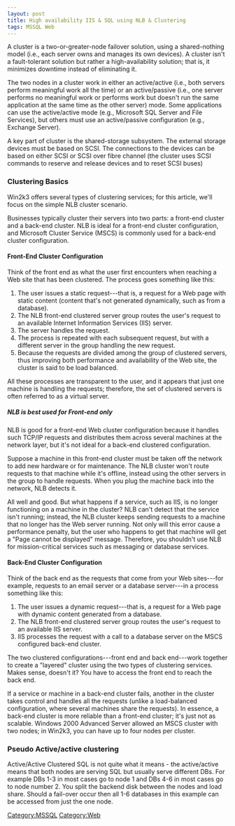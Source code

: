 ```yaml
---
layout: post 
title: High availability IIS & SQL using NLB & Clustering
tags: MSSQL Web
---
```


A cluster is a two-or-greater-node failover solution, using a
shared-nothing model (i.e., each server owns and manages its own
devices). A cluster isn't a fault-tolerant solution but rather a
high-availability solution; that is, it minimizes downtime instead of
eliminating it.

The two nodes in a cluster work in either an active/active (i.e., both
servers perform meaningful work all the time) or an active/passive
(i.e., one server performs no meaningful work or performs work but
doesn't run the same application at the same time as the other server)
mode. Some applications can use the active/active mode (e.g., Microsoft
SQL Server and File Services), but others must use an active/passive
configuration (e.g., Exchange Server).

A key part of cluster is the shared-storage subsystem. The external
storage devices must be based on SCSI. The connections to the devices
can be based on either SCSI or SCSI over fibre channel (the cluster uses
SCSI commands to reserve and release devices and to reset SCSI buses)

### Clustering Basics

Win2k3 offers several types of clustering services; for this article,
we\'ll focus on the simple NLB cluster scenario.

Businesses typically cluster their servers into two parts: a front-end
cluster and a back-end cluster. NLB is ideal for a front-end cluster
configuration, and Microsoft Cluster Service (MSCS) is commonly used for
a back-end cluster configuration.

#### Front-End Cluster Configuration

Think of the front end as what the user first encounters when reaching a
Web site that has been clustered. The process goes something like this:

1.  The user issues a static request---that is, a request for a Web page
    with static content (content that\'s not generated dynamically, such
    as from a database).
2.  The NLB front-end clustered server group routes the user\'s request
    to an available Internet Information Services (IIS) server.
3.  The server handles the request.
4.  The process is repeated with each subsequent request, but with a
    different server in the group handling the new request.
5.  Because the requests are divided among the group of clustered
    servers, thus improving both performance and availability of the Web
    site, the cluster is said to be load balanced.

All these processes are transparent to the user, and it appears that
just one machine is handling the requests; therefore, the set of
clustered servers is often referred to as a virtual server.

##### NLB is best used for Front-end only

NLB is good for a front-end Web cluster configuration because it handles
such TCP/IP requests and distributes them across several machines at the
network layer, but it\'s not ideal for a back-end clustered
configuration.

Suppose a machine in this front-end cluster must be taken off the
network to add new hardware or for maintenance. The NLB cluster won\'t
route requests to that machine while it\'s offline, instead using the
other servers in the group to handle requests. When you plug the machine
back into the network, NLB detects it.

All well and good. But what happens if a service, such as IIS, is no
longer functioning on a machine in the cluster? NLB can\'t detect that
the service isn\'t running; instead, the NLB cluster keeps sending
requests to a machine that no longer has the Web server running. Not
only will this error cause a performance penalty, but the user who
happens to get that machine will get a \"Page cannot be displayed\"
message. Therefore, you shouldn\'t use NLB for mission-critical services
such as messaging or database services.

#### Back-End Cluster Configuration

Think of the back end as the requests that come from your Web
sites---for example, requests to an email server or a database
server---in a process something like this:

1.  The user issues a dynamic request---that is, a request for a Web
    page with dynamic content generated from a database.
2.  The NLB front-end clustered server group routes the user\'s request
    to an available IIS server.
3.  IIS processes the request with a call to a database server on the
    MSCS configured back-end cluster.

The two clustered configurations---front end and back end---work
together to create a \"layered\" cluster using the two types of
clustering services. Makes sense, doesn\'t it? You have to access the
front end to reach the back end.

If a service or machine in a back-end cluster fails, another in the
cluster takes control and handles all the requests (unlike a
load-balanced configuration, where several machines share the requests).
In essence, a back-end cluster is more reliable than a front-end
cluster; it\'s just not as scalable. Windows 2000 Advanced Server
allowed an MSCS cluster with two nodes; in Win2k3, you can have up to
four nodes per cluster.

### Pseudo Active/active clustering

Active/Active Clustered SQL is not quite what it means - the
active/active means that both nodes are serving SQL but usually serve
different DBs. For example DBs 1-3 in most cases go to node 1 and DBs
4-6 in most cases go to node number 2. You split the backend disk
between the nodes and load share. Should a fail-over occur then all 1-6
databases in this example can be accessed from just the one node.

[Category:MSSQL](Category:MSSQL "wikilink")
[Category:Web](Category:Web "wikilink")
